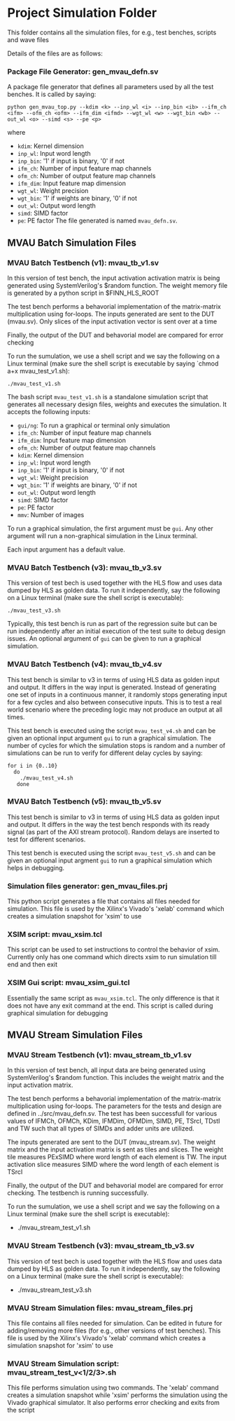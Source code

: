 # Project Simulation Folder
This folder contains all the simulation files, for e.g., test benches,
scripts and wave files

Details of the files are as follows:

### Package File Generator: gen_mvau_defn.sv
A package file generator that defines all parameters used by all the test benches. It is called by saying:

```
python gen_mvau_top.py --kdim <k> --inp_wl <i> --inp_bin <ib> --ifm_ch <ifm> --ofm_ch <ofm> --ifm_dim <ifmd> --wgt_wl <w> --wgt_bin <wb> --out_wl <o> --simd <s> --pe <p>
```
where
* `kdim`: Kernel dimension
* `inp_wl`: Input word length
* `inp_bin`: '1' if input is binary, '0' if not
* `ifm_ch`: Number of input feature map channels
* `ofm_ch`: Number of output feature map channels
* `ifm_dim`: Input feature map dimension
* `wgt_wl`: Weight precision
* `wgt_bin`: '1' if weights are binary, '0' if not
* `out_wl`: Output word length
* `simd`: SIMD factor
* `pe`: PE factor
The file generated is named `mvau_defn.sv`.


## MVAU Batch Simulation Files

### MVAU Batch Testbench (v1): mvau_tb_v1.sv
In this version of test bench, the input activation activation matrix is
being generated using SystemVerilog's $random function. The weight memory
file is generated by a python script in $FINN_HLS_ROOT

The test bench performs a behavorial implementation of the matrix-matrix
multiplication using for-loops. The inputs generated are sent to the 
DUT (mvau.sv). Only slices of the input activation vector is sent over at a time

Finally, the output of the DUT and behavorial model are compared for error
checking

To run the sumulation, we use a shell script and we say the following on a Linux terminal 
(make sure the shell script is executable by saying `chmod a+x mvau_test_v1.sh):
```
./mvau_test_v1.sh
```
The bash script `mvau_test_v1.sh` is a standalone simulation script that generates all necessary
design files, weights and executes the simulation. It accepts the following inputs:
* `gui/ng`: To run a graphical or terminal only simulation
* `ifm_ch`: Number of input feature map channels
* `ifm_dim`: Input feature map dimension
* `ofm_ch`: Number of output feature map channels
* `kdim`: Kernel dimension
* `inp_wl`: Input word length
* `inp_bin`: '1' if input is binary, '0' if not
* `wgt_wl`: Weight precision
* `wgt_bin`: '1' if weights are binary, '0' if not
* `out_wl`: Output word length
* `simd`: SIMD factor
* `pe`: PE factor
* `mmv`: Number of images

To run a graphical simulation, the first argument must be `gui`. Any other argument will run a non-graphical simulation
in the Linux terminal.

Each input argument has a default value.

### MVAU Batch Testbench (v3): mvau_tb_v3.sv

This version of test bech is used together with the HLS flow and uses data
dumped by HLS as golden data. To run it independently, say the following on a Linux terminal
(make sure the shell script is executable):
```
./mvau_test_v3.sh
```
Typically, this test bench is run as part of the regression suite but can be run independently 
after an initial execution of the test suite to debug design issues. An optional argument of `gui` can
be given to run a graphical simulation.

### MVAU Batch Testbench (v4): mvau_tb_v4.sv

This test bench is similar to v3 in terms of using HLS data as golden input and output. It differs
in the way input is generated. Instead of generating one set of inputs in a continuous manner, it
randomly stops generating input for a few cycles and also between consecutive inputs. This is to test
a real world scenario where the preceding logic may not produce an output at all times.

This test bench is executed using the script `mvau_test_v4.sh` and can be given an optional input argument 
`gui` to run a graphical simulation. The number of cycles for which the simulation stops is random and a number
of simulations can be run to verify for different delay cycles by saying:
```
for i in {0..10}
  do
    ./mvau_test_v4.sh
   done
```

### MVAU Batch Testbench (v5): mvau_tb_v5.sv

This test bench is similar to v3 in terms of using HLS data as golden input and output. It differs
in the way the test bench responds with its ready signal (as part of the AXI stream protocol). Random delays
are inserted to test for different scenarios.

This test bench is executed using the script `mvau_test_v5.sh` and can be given an optional input argment `gui`
to run a graphical simulation which helps in debugging.

### Simulation files generator: gen_mvau_files.prj
This python script generates a file that contains all files needed for simulation. 
This file is used by the Xilinx's Vivado's 'xelab' command which creates a
simulation snapshot for 'xsim' to use

### XSIM script: mvau_xsim.tcl
This script can be used to set instructions to control the behavior of xsim.
Currently only has one command which directs xsim to run simulation till end and then exit

### XSIM Gui script: mvau_xsim_gui.tcl
Essentially the same script as `mvau_xsim.tcl`. The only difference is that it does not have any
exit command at the end. This script is called during graphical simulation for debugging

## MVAU Stream Simulation Files

### MVAU Stream Testbench (v1): mvau_stream_tb_v1.sv

In this version of test bench, all input data are being generated using
SystemVerilog's $random function. This includes the weight matrix and
the input activation matrix.

The test bench performs a behavorial implementation of the matrix-matrix
multiplication using for-loops. The parameters for the tests and design are
defined in ../src/mvau_defn.sv. The test has been successfull for various values
of IFMCh, OFMCh, KDim, IFMDim, OFMDim, SIMD, PE, TSrcI, TDstI and TW such that
all types of SIMDs and adder units are utilized.

The inputs generated are sent to the DUT (mvau_stream.sv). The weight matrix and
the input activation matrix is sent as tiles and slices. The weight tile
measures PExSIMD where word length of each element is TW. The input activation
slice measures SIMD where the word length of each element is TSrcI

Finally, the output of the DUT and behavorial model are compared for error
checking. The testbench is running successfully.

To run the sumulation, we use a shell script and we say the following on a Linux terminal
(make sure the shell script is executable):

- ./mvau_stream_test_v1.sh

### MVAU Stream Testbench (v3): mvau_stream_tb_v3.sv

This version of test bech is used together with the HLS flow and uses data
dumped by HLS as golden data. To run it independently, say the following on a Linux terminal
(make sure the shell script is executable):

- ./mvau_stream_test_v3.sh

### MVAU Stream Simulation files: mvau_stream_files.prj
This file contains all files needed for simulation. Can be edited in future
for adding/removing more files (for e.g., other versions of test benches).
This file is used by the Xilinx's Vivado's 'xelab' command which creates a
simulation snapshot for 'xsim' to use

### MVAU Stream Simulation script: mvau_stream_test_v<1/2/3>.sh
This file performs simulation using two commands. The 'xelab' command creates
a simulation snapshot while 'xsim' performs the simulation using the Vivado
graphical simulator. It also performs error checking and exits from the script
